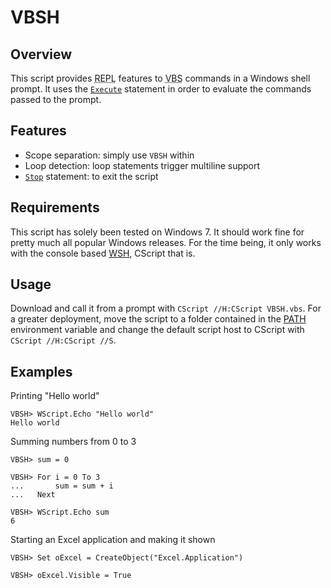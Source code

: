 VBSH
==
Overview
--
This script provides <abbr title="Read-Eval-Print-Loop">REPL</abbr> features to <abbr title="Visual Basic Script">VBS</abbr> commands in a Windows shell prompt. It uses the [`Execute`](http://msdn.microsoft.com/en-us/library/03t418d2.aspx) statement in order to evaluate the commands passed to the prompt.

Features
--
* Scope separation: simply use `VBSH` within
* Loop detection: loop statements trigger multiline support
* [`Stop`](http://msdn.microsoft.com/en-us/library/zw86czy2.aspx) statement: to exit the script

Requirements
--
This script has solely been tested on Windows 7. It should work fine for pretty much all popular Windows releases. For the time being, it only works with the console based [WSH](https://en.wikipedia.org/wiki/Windows_Script_Host), CScript that is.

Usage
--
Download and call it from a prompt with `CScript //H:CScript VBSH.vbs`. For a greater deployment, move the script to a folder contained in the [PATH](https://en.wikipedia.org/wiki/Path_%28variable%29) environment variable and change the default script host to CScript with `CScript //H:CScript //S`.

Examples
--
Printing "Hello world"

    VBSH> WScript.Echo "Hello world"
    Hello world

Summing numbers from 0 to 3

    VBSH> sum = 0
    
    VBSH> For i = 0 To 3
    ...       sum = sum + i
    ...   Next
    
    VBSH> WScript.Echo sum
    6

Starting an Excel application and making it shown

    VBSH> Set oExcel = CreateObject("Excel.Application")
    
    VBSH> oExcel.Visible = True

